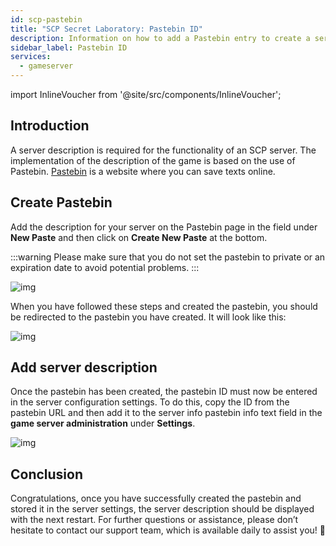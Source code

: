 ```yaml
---
id: scp-pastebin
title: "SCP Secret Laboratory: Pastebin ID"
description: Information on how to add a Pastebin entry to create a server description on your SCP server from ZAP-Hosting - ZAP-Hosting.com documentation
sidebar_label: Pastebin ID
services:
  - gameserver
---
```


import InlineVoucher from '@site/src/components/InlineVoucher';



## Introduction

A server description is required for the functionality of an SCP server. The implementation of the description of the game is based on the use of Pastebin. [Pastebin](https://pastebin.com/) is a website where you can save texts online.

<InlineVoucher />



## Create Pastebin

Add the description for your server on the Pastebin page in the field under **New Paste** and then click on **Create New Paste** at the bottom. 

:::warning
Please make sure that you do not set the pastebin to private or an expiration date to avoid potential problems.
:::

![img](https://screensaver01.zap-hosting.com/index.php/s/5jJkBgkNzQT9fym/download)



When you have followed these steps and created the pastebin, you should be redirected to the pastebin you have created. It will look like this:

![img](https://screensaver01.zap-hosting.com/index.php/s/RtFrbdGBbowj9Pr/preview)





## Add server description

Once the pastebin has been created, the pastebin ID must now be entered in the server configuration settings. To do this, copy the ID from the pastebin URL and then add it to the server info pastebin info text field in the **game server administration** under **Settings**. 

![img](https://screensaver01.zap-hosting.com/index.php/s/gQBjFC6qfwgSXCT/download)





## Conclusion

Congratulations, once you have successfully created the pastebin and stored it in the server settings, the server description should be displayed with the next restart. For further questions or assistance, please don’t hesitate to contact our support team, which is available daily to assist you! 🙂
